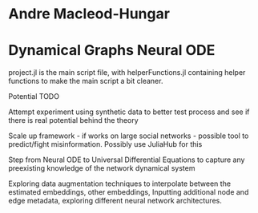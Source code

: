 # Andre Macleod-Hungar
# Dynamical Graphs Neural ODE


project.jl is the main script file, with helperFunctions.jl containing helper functions to make the main script a bit cleaner. 

Potential TODO 

Attempt experiment using synthetic data to better test process and see if there is real potential behind the theory

Scale up framework - if works on large social networks - possible tool to predict/fight misinformation. Possibly use JuliaHub for this

Step from Neural ODE to Universal Differential Equations to capture any preexisting knowledge of the network dynamical system

Exploring data augmentation techniques to interpolate between the estimated embeddings, other embeddings, Inputting additional node and edge metadata, exploring different neural network architectures.
